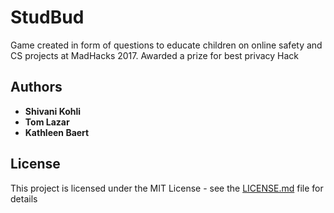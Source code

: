 # StudBud
Game created in form of questions to educate children on online safety and CS projects at MadHacks 2017. 
Awarded a prize for best privacy Hack

## Authors

* **Shivani Kohli** 
* **Tom Lazar**
* **Kathleen Baert**

## License

This project is licensed under the MIT License - see the [LICENSE.md](LICENSE.md) file for details
